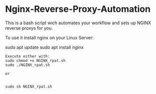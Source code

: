 # Nginx-Reverse-Proxy-Automation
This is a bash script wich automates your workflow and sets up NGINX reverse proxys for you.


To use it install nginx on your Linux Server:

  sudo apt update
  sudo apt install nginx

    Execute either with:
    sudo chmod +x NGINX_rpat.sh
    sudo ./NGINX_rpat.sh

    or


    sudo sh NGINX_rpat.sh
